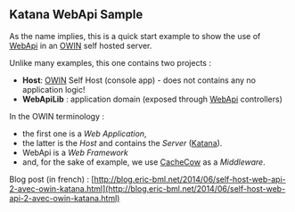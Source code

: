 ## Katana WebApi Sample

As the name implies, this is a quick start example to show the use of [WebApi][2] in an [OWIN][1] self hosted server.

Unlike many examples, this one contains two projects :

* **Host**: [OWIN][1] Self Host (console app) - does not contains any no application logic!
* **WebApiLib** : application domain (exposed through [WebApi][2] controllers)

In the OWIN terminology : 

* the first one is a *Web Application*,
* the latter is the *Host* and contains the *Server* ([Katana][3]).
* WebApi is a *Web Framework*
* and, for the sake of example, we use [CacheCow][4] as a *Middleware*.

Blog post (in french) : [http://blog.eric-bml.net/2014/06/self-host-web-api-2-avec-owin-katana.html](http://blog.eric-bml.net/2014/06/self-host-web-api-2-avec-owin-katana.html)

[1]: http://owin.org/#spec "OWIN spec"
[2]: http://www.asp.net/web-api "ASP.NET Web Api"
[3]: http://katanaproject.codeplex.com/ "Katana on CodePlex"
[4]: https://github.com/aliostad/CacheCow/wiki "CacheCow on GitHub"

